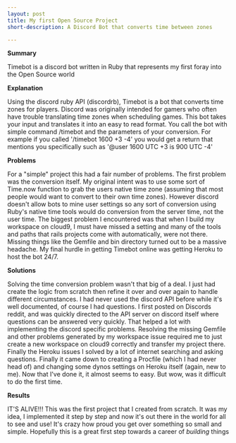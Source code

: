 ```yaml
---
layout: post
title: My first Open Source Project
short-description: A Discord Bot that converts time between zones

---
```


__Summary__

Timebot is a discord bot written in Ruby that represents my first foray into the Open Source world

__Explanation__

Using the discord ruby API (discordrb), Timebot is a bot that converts time zones for players.  Discord was originally intended for gamers who often have trouble translating time zones when scheduling games.  This bot takes your input and translates it into an easy to read format.  You call the bot with simple command /timebot and the parameters of your conversion. For example if you called '/timebot 1600 +3 -4' you would get a return that mentions you specifically such as '@user 1600 UTC +3 is 900 UTC -4'

__Problems__

For a "simple" project this had a fair number of problems.  The first problem was the conversion itself.  My original intent was to use some sort of Time.now function to grab the users native time zone (assuming that most people would want to convert to their own time zones). However discord doesn't allow bots to mine user settings so any sort of conversion using Ruby's native time tools would do conversion from the server time, not the user time.  The biggest problem I encountered was that when I build my workspace on cloud9, I must have missed a setting and many of the tools and paths that rails projects come with automatically, were not there.  Missing things like the Gemfile and bin directory turned out to be a massive headache.  My final hurdle in getting Timebot online was getting Heroku to host the bot 24/7.

__Solutions__

Solving the time conversion problem wasn't that big of a deal. I just had create the logic from scratch then refine it over and over again to handle different circumstances.  I had never used the discord API before while it's well documented, of course I had questions.  I first posted on Discords reddit, and was quickly directed to the API server on discord itself where questions can be answered very quickly.  That helped a lot with implementing the discord specific problems.  Resolving the missing Gemfile and other problems generated by my workspace issue required me to just create a new workspace on cloud9 correctly and transfer my project there.  Finally the Heroku issues I solved by a lot of internet searching and asking questions.  Finally it came down to creating a Procfile (which I had never head of) and changing some dynos settings on Heroku itself (again, new to me).  Now that I've done it, it  almost seems to easy.  But wow, was it difficult to do the first time.

__Results__

IT'S ALIVE!!!  This was the first project that I created from scratch.  It was my idea, I implemented it step by step and now it's out there in the world for all to see and use!  It's crazy how proud you get over something so small and simple.  Hopefully this is a great first step towards a career of _building_ things
